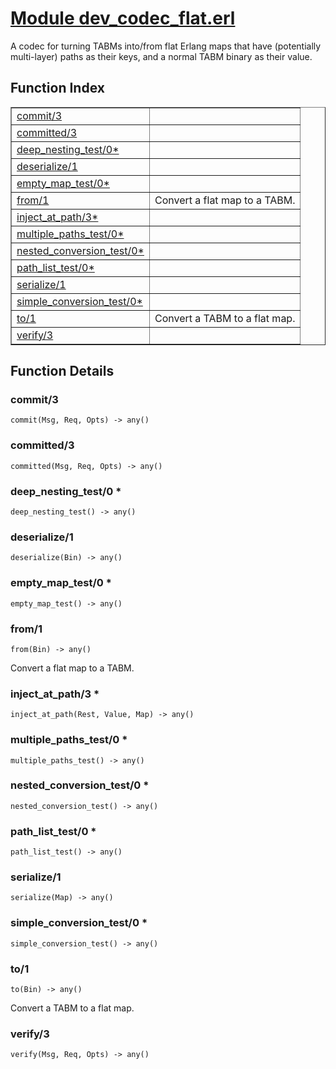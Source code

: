 # [Module dev_codec_flat.erl](https://github.com/permaweb/HyperBEAM/blob/main/src/dev_codec_flat.erl)




A codec for turning TABMs into/from flat Erlang maps that have
(potentially multi-layer) paths as their keys, and a normal TABM binary as
their value.

<a name="index"></a>

## Function Index ##


<table width="100%" border="1" cellspacing="0" cellpadding="2" summary="function index"><tr><td valign="top"><a href="#commit-3">commit/3</a></td><td></td></tr><tr><td valign="top"><a href="#committed-3">committed/3</a></td><td></td></tr><tr><td valign="top"><a href="#deep_nesting_test-0">deep_nesting_test/0*</a></td><td></td></tr><tr><td valign="top"><a href="#deserialize-1">deserialize/1</a></td><td></td></tr><tr><td valign="top"><a href="#empty_map_test-0">empty_map_test/0*</a></td><td></td></tr><tr><td valign="top"><a href="#from-1">from/1</a></td><td>Convert a flat map to a TABM.</td></tr><tr><td valign="top"><a href="#inject_at_path-3">inject_at_path/3*</a></td><td></td></tr><tr><td valign="top"><a href="#multiple_paths_test-0">multiple_paths_test/0*</a></td><td></td></tr><tr><td valign="top"><a href="#nested_conversion_test-0">nested_conversion_test/0*</a></td><td></td></tr><tr><td valign="top"><a href="#path_list_test-0">path_list_test/0*</a></td><td></td></tr><tr><td valign="top"><a href="#serialize-1">serialize/1</a></td><td></td></tr><tr><td valign="top"><a href="#simple_conversion_test-0">simple_conversion_test/0*</a></td><td></td></tr><tr><td valign="top"><a href="#to-1">to/1</a></td><td>Convert a TABM to a flat map.</td></tr><tr><td valign="top"><a href="#verify-3">verify/3</a></td><td></td></tr></table>


<a name="functions"></a>

## Function Details ##

<a name="commit-3"></a>

### commit/3 ###

`commit(Msg, Req, Opts) -> any()`

<a name="committed-3"></a>

### committed/3 ###

`committed(Msg, Req, Opts) -> any()`

<a name="deep_nesting_test-0"></a>

### deep_nesting_test/0 * ###

`deep_nesting_test() -> any()`

<a name="deserialize-1"></a>

### deserialize/1 ###

`deserialize(Bin) -> any()`

<a name="empty_map_test-0"></a>

### empty_map_test/0 * ###

`empty_map_test() -> any()`

<a name="from-1"></a>

### from/1 ###

`from(Bin) -> any()`

Convert a flat map to a TABM.

<a name="inject_at_path-3"></a>

### inject_at_path/3 * ###

`inject_at_path(Rest, Value, Map) -> any()`

<a name="multiple_paths_test-0"></a>

### multiple_paths_test/0 * ###

`multiple_paths_test() -> any()`

<a name="nested_conversion_test-0"></a>

### nested_conversion_test/0 * ###

`nested_conversion_test() -> any()`

<a name="path_list_test-0"></a>

### path_list_test/0 * ###

`path_list_test() -> any()`

<a name="serialize-1"></a>

### serialize/1 ###

`serialize(Map) -> any()`

<a name="simple_conversion_test-0"></a>

### simple_conversion_test/0 * ###

`simple_conversion_test() -> any()`

<a name="to-1"></a>

### to/1 ###

`to(Bin) -> any()`

Convert a TABM to a flat map.

<a name="verify-3"></a>

### verify/3 ###

`verify(Msg, Req, Opts) -> any()`

